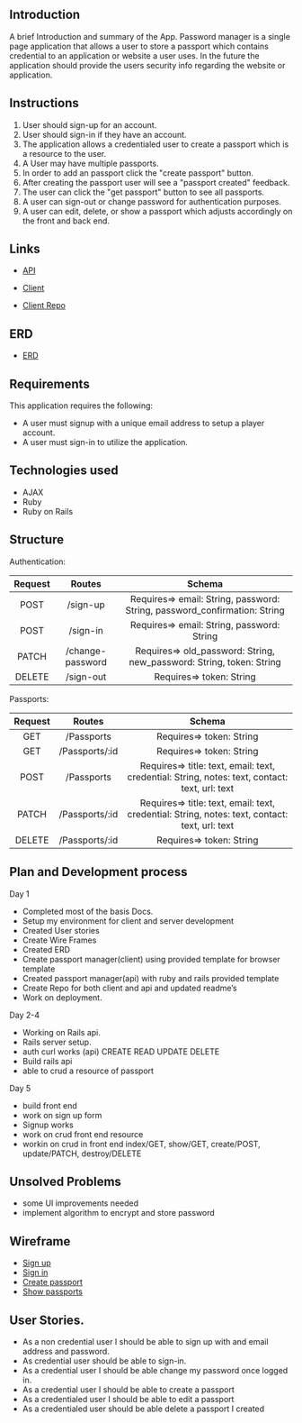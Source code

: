 ## Introduction

A brief Introduction and summary of the App.
Password manager is a single page application that allows a user to store a passport which contains credential to an application or website a user uses.
In the future the application should provide the users security info regarding the website or application.

## Instructions
1. User should sign-up for an account.
2. User should sign-in if they have an account.
3. The application allows a credentialed user to create a passport which is a resource to the user.
4. A User may have multiple passports.
5. In order to add an passport click the "create passport" button.
6. After creating the passport user will see a "passport created" feedback.
7. The user can click the "get passport" button to see all passports.
8. A user can sign-out or change password for authentication purposes.
9. A user can edit, delete, or show a passport which adjusts accordingly on the front and back end.

## Links

  - [API](https://passportman-api.herokuapp.com/)

  - [Client](https://acharlesl.github.io/Password-Manager-app/)

  - [Client Repo](https://github.com/ACharlesL/Password-Manager-app)

## ERD

  - [ERD](https://i.imgur.com/OwCXnAA.jpg)


## Requirements

This application requires the following:
  - A user must signup with a unique email address to setup a player account.
  - A user must sign-in to utilize the application.

## Technologies used

* AJAX
* Ruby
* Ruby on Rails

## Structure

Authentication:

| Request | Routes | Schema |
|:-------:|:-------:|:------:|
|  POST | /sign-up  | Requires=> email: String, password: String, password_confirmation: String |
|  POST |  /sign-in | Requires=> email: String, password: String |
|  PATCH |  /change-password | Requires=> old_password: String, new_password: String, token: String |
|  DELETE |  /sign-out | Requires=> token: String |

Passports:

| Request | Routes | Schema |
|:-------:|:-------:|:------:|
|  GET | /Passports  | Requires=> token: String |
|  GET |  /Passports/:id | Requires=> token: String |
|  POST |  /Passports | Requires=> title: text, email: text, credential: String, notes: text, contact: text, url: text |
|  PATCH |  /Passports/:id | Requires=> title: text, email: text, credential: String, notes: text, contact: text, url: text |
|  DELETE | /Passports/:id | Requires=> token: String |

## Plan and Development process
  Day 1
   - Completed most of the basis Docs.
   - Setup my environment for client and server development
   - Created User stories
   - Create Wire Frames
   - Created ERD
   - Create passport manager(client) using provided template for browser template
   - Created passport manager(api) with ruby and rails provided template
   - Create Repo for both client and api and updated readme’s
   - Work on deployment.

  Day 2-4
   - Working on Rails api.
   - Rails server setup.
   - auth curl works (api)
     CREATE
     READ
     UPDATE
     DELETE
   - Build rails api
   - able to crud a resource of passport

  Day 5
   - build front end
   - work on sign up form
   - Signup works
   - work on crud front end resource
   - workin on crud in front end index/GET, show/GET, create/POST, update/PATCH, destroy/DELETE


## Unsolved Problems
  - some UI improvements needed
  - implement algorithm to encrypt and store password


## Wireframe
  - [Sign up](https://i.imgur.com/BaG8QYp.jpg)
  - [Sign in](https://i.imgur.com/490lLU6.jpg)
  - [Create passport](https://i.imgur.com/F7pJGK9.jpg)
  - [Show passports](https://i.imgur.com/wxIjQWW.jpg)

## User Stories.
* As a non credential user I should be able to sign up with and email address and password.
* As credential user should be able to sign-in.
* As a credential user I should be able change my password once logged in.
* As a credential user I should be able to create a passport
* As a credentialed user I should be able to edit a passport
* As a credentialed user should be able delete a passport I created
